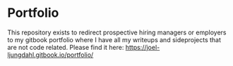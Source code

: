 # Portfolio
This repository exists to redirect prospective hiring managers or employers to my gitbook portfolio where I have all my writeups and sideprojects that are not code related.
Please find it here: https://joel-ljungdahl.gitbook.io/portfolio/
